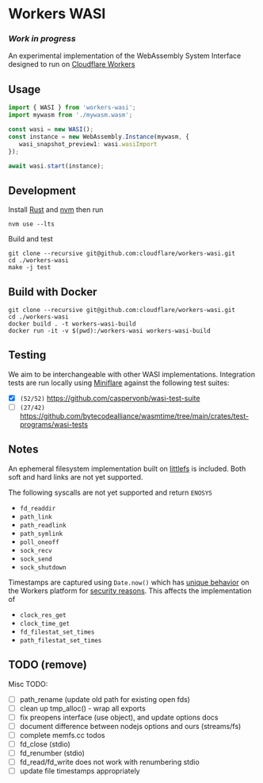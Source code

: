 # Workers WASI

### *Work in progress*

An experimental implementation of the WebAssembly System Interface designed to run on [Cloudflare Workers](https://workers.cloudflare.com)

## Usage

```typescript
import { WASI } from 'workers-wasi';
import mywasm from './mywasm.wasm';

const wasi = new WASI();
const instance = new WebAssembly.Instance(mywasm, {
   wasi_snapshot_preview1: wasi.wasiImport
});

await wasi.start(instance);
```
  
## Development
Install [Rust](https://www.rust-lang.org/tools/install) and [nvm](https://github.com/nvm-sh/nvm) then run
```
nvm use --lts
```
Build and test

```
git clone --recursive git@github.com:cloudflare/workers-wasi.git
cd ./workers-wasi
make -j test
```

## Build with Docker

```
git clone --recursive git@github.com:cloudflare/workers-wasi.git
cd ./workers-wasi
docker build . -t workers-wasi-build
docker run -it -v $(pwd):/workers-wasi workers-wasi-build
```

## Testing

We aim to be interchangeable with other WASI implementations.  Integration tests are run locally using [Miniflare](https://github.com/cloudflare/miniflare) against the following test suites:
- [x] `(52/52)` https://github.com/caspervonb/wasi-test-suite
- [ ] `(27/42)` https://github.com/bytecodealliance/wasmtime/tree/main/crates/test-programs/wasi-tests

## Notes

An ephemeral filesystem implementation built on [littlefs](https://github.com/littlefs-project/littlefs) is included.
Both soft and hard links are not yet supported.

The following syscalls are not yet supported and return `ENOSYS`
- `fd_readdir`
- `path_link`
- `path_readlink`
- `path_symlink`
- `poll_oneoff`
- `sock_recv`
- `sock_send`
- `sock_shutdown`

Timestamps are captured using `Date.now()` which has [unique behavior](https://developers.cloudflare.com/workers/runtime-apis/web-standards#javascript-standards) on the Workers platform for [security reasons](https://blog.cloudflare.com/mitigating-spectre-and-other-security-threats-the-cloudflare-workers-security-model/).  This affects the implementation of
- `clock_res_get`
- `clock_time_get`
- `fd_filestat_set_times`
- `path_filestat_set_times`

## TODO (remove)
Misc TODO:
- [ ] path_rename (update old path for existing open fds)
- [ ] clean up tmp_alloc() - wrap all exports
- [ ] fix preopens interface (use object), and update options docs
- [ ] document difference between nodejs options and ours (streams/fs)
- [ ] complete memfs.cc todos
- [ ] fd_close (stdio)
- [ ] fd_renumber (stdio)
- [ ] fd_read/fd_write does not work with renumbering stdio
- [ ] update file timestamps appropriately
